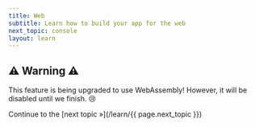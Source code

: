 ```yaml
---
title: Web
subtitle: Learn how to build your app for the web
next_topic: console
layout: learn
---
```


## ⚠️ Warning ⚠️

This feature is being upgraded to use WebAssembly! However, it will be disabled until we finish. 😢

Continue to the [next topic »](/learn/{{ page.next_topic }})
